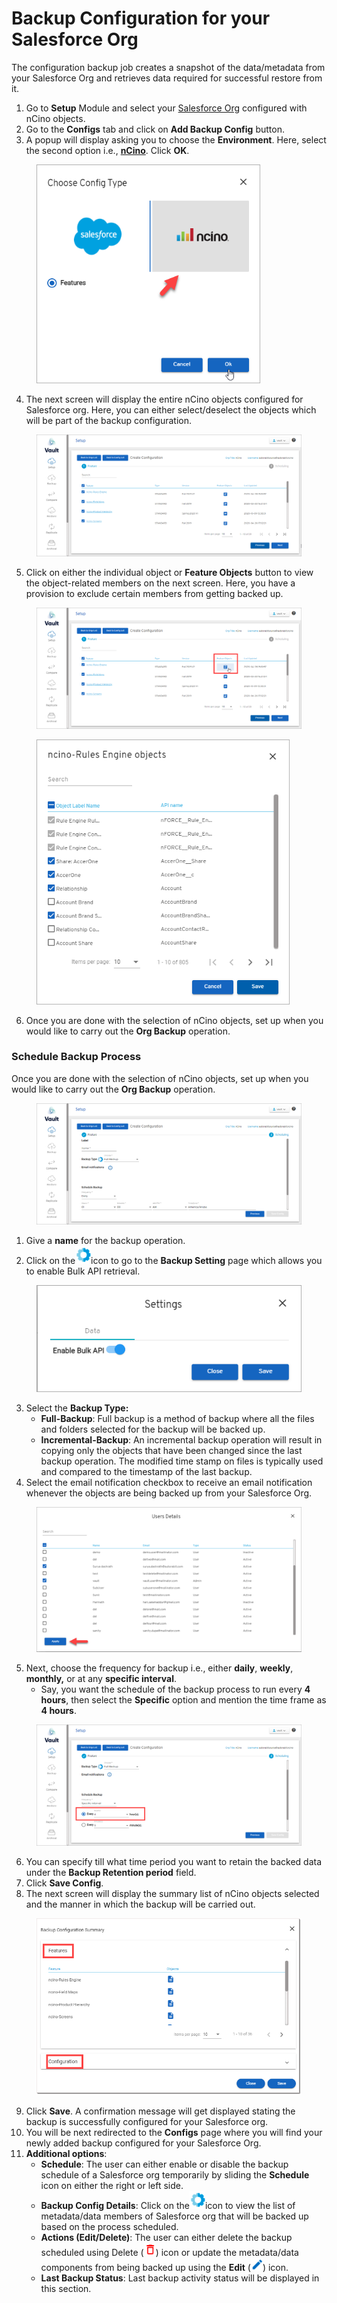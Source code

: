# Backup Configuration for your Salesforce Org

The configuration backup job creates a snapshot of the data/metadata from your Salesforce Org and retrieves data required for successful restore from it.

1. Go to **Setup** Module and select your [Salesforce Org](https://knowledgebase.autorabit.com/vault/docs/registering-salesforce-org) configured with nCino objects.
2. Go to the **Configs** tab and click on **Add Backup Config** button.
3. A popup will display asking you to choose the **Environment**. Here, select the second option i.e., [**nCino**](https://www.autorabit.com/industry-solution/banking-financial-services-ncino/). Click **OK**.

<figure><img src="../../../../../.gitbook/assets/image (270).png" alt="" width="358"><figcaption></figcaption></figure>

4. The next screen will display the entire nCino objects configured for Salesforce org. Here, you can either select/deselect the objects which will be part of the backup configuration.

<figure><img src="../../../../../.gitbook/assets/image (271).png" alt=""><figcaption></figcaption></figure>

5. Click on either the individual object or **Feature Objects** button to view the object-related members on the next screen. Here, you have a provision to exclude certain members from getting backed up.

<figure><img src="../../../../../.gitbook/assets/image (272).png" alt=""><figcaption></figcaption></figure>

<figure><img src="../../../../../.gitbook/assets/image (273).png" alt="" width="405"><figcaption></figcaption></figure>

6. Once you are done with the selection of nCino objects, set up when you would like to carry out the **Org Backup** operation.

### Schedule Backup Process <a href="#schedule-backup-process" id="schedule-backup-process"></a>

Once you are done with the selection of nCino objects, set up when you would like to carry out the **Org Backup** operation.

<figure><img src="../../../../../.gitbook/assets/image (274).png" alt=""><figcaption></figcaption></figure>

1. Give a **name** for the backup operation.
2. Click on the![](<../../../../../.gitbook/assets/image (77) (1) (1) (1) (1) (1).png>)icon to go to the **Backup Setting** page which allows you to enable Bulk API retrieval.

<figure><img src="../../../../../.gitbook/assets/image (275).png" alt=""><figcaption></figcaption></figure>

3. Select the **Backup Type:**
   * **Full-Backup**: Full backup is a method of backup where all the files and folders selected for the backup will be backed up.
   * **Incremental-Backup**: An incremental backup operation will result in copying only the objects that have been changed since the last backup operation. The modified time stamp on files is typically used and compared to the timestamp of the last backup.
4. Select the email notification checkbox to receive an email notification whenever the objects are being backed up from your Salesforce Org.

<figure><img src="../../../../../.gitbook/assets/image (276).png" alt="" width="563"><figcaption></figcaption></figure>

5. Next, choose the frequency for backup i.e., either **daily**, **weekly**, **monthly,** or at any **specific interval**.
   * Say, you want the schedule of the backup process to run every **4 hours**, then select the **Specific** option and mention the time frame as **4 hours**.

<figure><img src="../../../../../.gitbook/assets/image (277).png" alt="" width="563"><figcaption></figcaption></figure>

6. You can specify till what time period you want to retain the backed data under the **Backup Retention period** field.
7. Click **Save Config**.
8. The next screen will display the summary list of nCino objects selected and the manner in which the backup will be carried out.

<figure><img src="../../../../../.gitbook/assets/image (278).png" alt="" width="555"><figcaption></figcaption></figure>

9. Click **Save**. A confirmation message will get displayed stating the backup is successfully configured for your Salesforce org.
10. You will be next redirected to the **Configs** page where you will find your newly added backup configured for your Salesforce Org.
11. **Additional options**:
    * **Schedule**: The user can either enable or disable the backup schedule of a Salesforce org temporarily by sliding the **Schedule** icon on either the right or left side.
    * **Backup Config Details**: Click on the![](<../../../../../.gitbook/assets/image (78) (1) (1) (1) (1) (1).png>)icon to view the list of metadata/data members of Salesforce org that will be backed up based on the process scheduled.
    * **Actions (Edit/Delete)**:  The user can either delete the backup scheduled using Delete (![](<../../../../../.gitbook/assets/image (79) (1) (1) (1) (1) (1).png>)) icon or update the metadata/data components from being backed up using the **Edit** (![](<../../../../../.gitbook/assets/image (80) (1) (1) (1) (1) (1).png>)) icon.
    * **Last Backup Status**: Last backup activity status will be displayed in this section.
